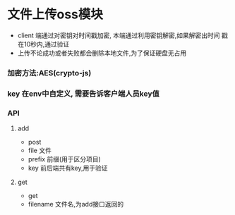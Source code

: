 # 文件上传oss模块

- client 端通过对密钥对时间戳加密, 本端通过利用密钥解密,如果解密出时间
戳在10秒内,通过验证
- 上传不论成功或者失败都会删除本地文件,为了保证硬盘无占用

### 加密方法:AES(crypto-js)
### key 在env中自定义, 需要告诉客户端人员key值

### API
1. add
    - post
    - file 文件
    - prefix 前缀(用于区分项目)
    - key 前后端共有key,用于验证

2. get
    - get
    - filename 文件名,为add接口返回的
